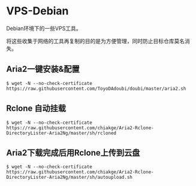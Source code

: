 # VPS-Debian
Debian环境下的一些VPS工具。

将这些收集于网络的工具再复制的目的是为方便管理，同时防止目标仓库莫名消失。

## Aria2一键安装&配置

```shell
$ wget -N --no-check-certificate https://raw.githubusercontent.com/ToyoDAdoubi/doubi/master/aria2.sh
```

## Rclone 自动挂载

```shell
$ wget -N --no-check-certificate https://raw.githubusercontent.com/chiakge/Aria2-Rclone-DirectoryLister-Aria2Ng/master/sh/rcloned
```

## Aria2下载完成后用Rclone上传到云盘

```shell
$ wget -N --no-check-certificate https://raw.githubusercontent.com/chiakge/Aria2-Rclone-DirectoryLister-Aria2Ng/master/sh/autoupload.sh
```

